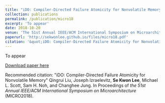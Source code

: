 ```yaml
---
title: "iDO: Compiler-Directed Failure Atomicity for Nonvolatile Memory"
collection: publications
permalink: /publication/micro18
excerpt: 'To appear'
date: 2018-10-20
venue: 'The 51st Annual IEEE/ACM International Symposium on Microarchitecture (MICRO'18)'
paperurl: 'http://sekwonlee.github.io/files/micro18.pdf'
citation: '&quot;iDO: Compiler-Directed Failure Atomicity for Nonvolatile Memory&quot; Qingrui Liu, Joseph Izraelevitz, <strong>Se Kwon Lee</strong>, Michael L. Scott, Sam H. Noh, and Changhee Jung. In Proceedings of <i>the 51st Annual IEEE/ACM International Symposium on Microarchitecture</i> (MICRO2018).'
---
```

To appear

[Download paper here](http://sekwonlee.github.io/files/micro18.pdf)

Recommended citation: "iDO: Compiler-Directed Failure Atomicity for Nonvolatile Memory" Qingrui Liu, Joseph Izraelevitz, <strong>Se Kwon Lee</strong>, Michael L. Scott, Sam H. Noh, and Changhee Jung. In Proceedings of <i>the 51st Annual IEEE/ACM International Symposium on Microarchitecture</i> (MICRO2018).
